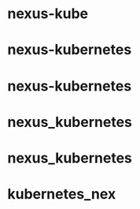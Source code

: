 # nexus-kube
# nexus-kubernetes
# nexus-kubernetes
# nexus_kubernetes
# nexus_kubernetes
# kubernetes_nex
